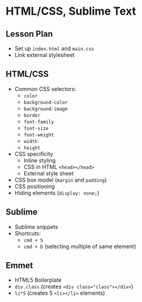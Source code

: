 # HTML/CSS, Sublime Text

## Lesson Plan

* Set up `index.html` and `main.css`
* Link external stylesheet

## HTML/CSS

* Common CSS selectors:
  * `color`
  * `background-color`
  * `background-image`
  * `border`
  * `font-family`
  * `font-size`
  * `font-weight`
  * `width`
  * `height`
* CSS specificity
  * Inline styling
  * CSS in HTML `<head></head>`
  * External style sheet
* CSS box model (`margin` and `padding`)
* CSS positioning
* Hiding elements (`display: none;`)

## Sublime

* Sublime snippets
* Shortcuts:
  * `cmd + S`
  * `cmd + D` (selecting multiple of same element)

## Emmet

* HTML5 Boilerplate
* `div.class` (creates `<div class="class"></div>`)
* `li*5` (creates 5 `<li></li>` elements)
